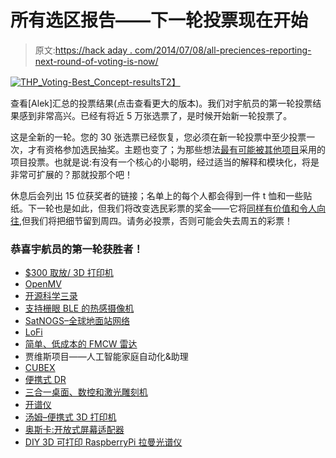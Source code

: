 # 所有选区报告——下一轮投票现在开始

> 原文:[https://hack aday . com/2014/07/08/all-preciences-reporting-next-round-of-voting-is-now/](https://hackaday.com/2014/07/08/all-precincts-reporting-next-round-of-voting-is-now/)

[![THP_Voting-Best_Concept-results](../Images/8ad836aa175b2c760b19d7da4320500e.png)T2】](https://hackaday.com/wp-content/uploads/2014/07/thp_voting-best_concept-results.png)

查看[Alek]汇总的投票结果(点击查看更大的版本)。我们对宇航员的第一轮投票结果感到非常高兴。已经有将近 5 万张选票了，是时候开始新一轮投票了。

这是全新的一轮。您的 30 张选票已经恢复，您必须在新一轮投票中至少投票一次，才有资格参加选民抽奖。主题也变了；为那些想法[最有可能被其他项目](http://hackaday.io/prize/vote)采用的项目投票。也就是说:有没有一个核心的小聪明，经过适当的解释和模块化，将是非常可扩展的？那就投那个吧！

休息后会列出 15 位获奖者的链接；名单上的每个人都会得到一件 t 恤和一些贴纸。下一轮也是如此，但我们将改变选民彩票的奖金——它将[同样有价值和令人向往](http://hackaday.com/2014/06/26/the-hackaday-prize-vote/),但我们将把细节留到周四。请务必投票，否则可能会失去周五的彩票！

### 恭喜宇航员的第一轮获胜者！

*   [$300 取放/ 3D 打印机](http://hackaday.io/project/963)
*   [OpenMV](http://hackaday.io/project/1313)
*   [开源科学三录](http://hackaday.io/project/1395)
*   [支持栅眼 BLE 的热感摄像机](http://hackaday.io/project/1389)
*   [SatNOGS–全球地面站网络](http://hackaday.io/project/1340-SatNOGS)
*   [LoFi](http://hackaday.io/project/1552)
*   [简单、低成本的 FMCW 雷达](http://hackaday.io/project/1682)
*   贾维斯项目——人工智能家庭自动化&助理
*   [CUBEX](http://hackaday.io/project/270)
*   [便携式 DR](http://hackaday.io/project/1538)
*   [三合一桌面、数控和激光雕刻机](http://hackaday.io/project/1464)
*   [开谱仪](http://hackaday.io/project/1342)
*   [汤姆–便携式 3D 打印机](http://hackaday.io/project/1437)
*   [奥斯卡:开放式屏幕适配器](http://hackaday.io/project/369)
*   [DIY 3D 可打印 RaspberryPi 拉曼光谱仪](http://hackaday.io/project/1279)